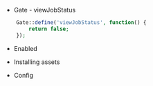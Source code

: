 - Gate - viewJobStatus

```php
    Gate::define('viewJobStatus', function() {
        return false;
    });
```


- Enabled



- Installing assets
- Config
